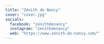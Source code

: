 ```yaml
---
title: "Zénith de Nancy"
cover: "cover.jpg"
socials:
  facebook: "zenithdenancy"
  instagram: "zenithdenancy"
  web: "https://www.zenith-de-nancy.com/"
---
```


